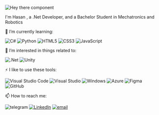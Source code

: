 ![Hey there component](https://github.com/user-attachments/assets/1b7a2422-bfda-4542-a26a-15d165977ed7)


I'm Hasan , a .Net Developer, and a Bachelor Student in Mechatronics and Robotics

🌱 I’m currently learning:

![C#](https://img.shields.io/badge/c%23-%23239120.svg?style=for-the-badge&logo=csharp&logoColor=white)
![Python](https://img.shields.io/badge/python-3670A0?style=for-the-badge&logo=python&logoColor=ffdd54)
![HTML5](https://img.shields.io/badge/html5-%23E34F26.svg?style=for-the-badge&logo=html5&logoColor=white)
![CSS3](https://img.shields.io/badge/css3-%231572B6.svg?style=for-the-badge&logo=css3&logoColor=white)
![JavaScript](https://img.shields.io/badge/javascript-%23323330.svg?style=for-the-badge&logo=javascript&logoColor=%23F7DF1E)

🎉 I’m interested in things related to:

![.Net](https://img.shields.io/badge/.NET-5C2D91?style=for-the-badge&logo=.net&logoColor=white)
![Unity](https://img.shields.io/badge/unity-%23000000.svg?style=for-the-badge&logo=unity&logoColor=white)

⚡ I like to use these tools:

![Visual Studio Code](https://img.shields.io/badge/Visual%20Studio%20Code-0078d7.svg?style=for-the-badge&logo=visual-studio-code&logoColor=white)
![Visual Studio](https://img.shields.io/badge/Visual%20Studio-5C2D91.svg?style=for-the-badge&logo=visual-studio&logoColor=white)
![Windows](https://img.shields.io/badge/Windows-0078D6?style=for-the-badge&logo=windows&logoColor=white)
![Azure](https://img.shields.io/badge/azure-%230072C6.svg?style=for-the-badge&logo=microsoftazure&logoColor=white)
![Figma](https://img.shields.io/badge/figma-%23F24E1E.svg?style=for-the-badge&logo=figma&logoColor=white )
![GitHub](https://img.shields.io/badge/github-%23121011.svg?style=for-the-badge&logo=github&logoColor=white)

📫 How to reach me:

![telegram](https://img.shields.io/badge/telegram-3670A0?style=for-the-badge&logo=telegram&logoColor=white)
[![LinkedIn](https://img.shields.io/badge/LinkedIn-%230077B5.svg?logo=linkedin&logoColor=white)](https://linkedin.com/in/in/hasan-gubran) 
[![email](https://img.shields.io/badge/Email-D14836?logo=gmail&logoColor=white)](mailto:hasangubran@mail.com) 



<!--
**Hasanqp/Hasanqp** is a ✨ _special_ ✨ repository because its `README.md` (this file) appears on your GitHub profile.

